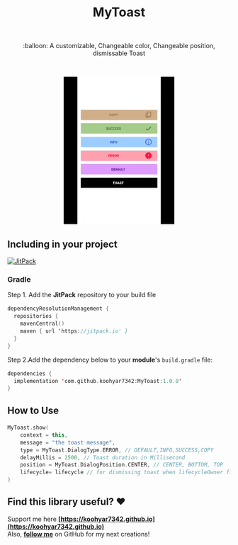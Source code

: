 <h1 align="center">MyToast</h1></br>

<p align="center">
:balloon: A customizable, Changeable color, Changeable position, dismissable Toast
</p>
</br>

<p align="center">
<img src="https://github.com/koohyar7342/MyToast/blob/ee81faf389010ce1f415a7ff062b2a4a18b377ac/myToast.gif" width="250"/>
</p>

## Including in your project
[![JitPack](https://img.shields.io/jitpack/version/com.github.koohyar7342/MyToast)](https://jitpack.io/#koohyar7342/MyToast/Tag)

### Gradle
Step 1. Add the **JitPack** repository to your build file 
```kotlin
dependencyResolutionManagement {
  repositories {
    mavenCentral()
    maven { url 'https://jitpack.io' }
  }
}
```
Step 2.Add the dependency below to your **module**'s `build.gradle` file:

```kotlin
dependencies {
  implementation 'com.github.koohyar7342:MyToast:1.0.0'
}
```
## How to Use

```kotlin
MyToast.show(
    context = this,
    message = "the toast message",
    type = MyToast.DialogType.ERROR, // DEFAULT,INFO,SUCCESS,COPY
    delayMillis = 2500, // Toast duration in Millisecond
    position = MyToast.DialogPosition.CENTER, // CENTER, BOTTOM, TOP
    lifecycle= lifecycle // for dismissing toast when lifecycleOwner finished
)
```

## Find this library useful? :heart:
Support me here __[https://koohyar7342.github.io](https://koohyar7342.github.io)__ <br>
Also, __[follow me](https://github.com/koohyar7342)__ on GitHub for my next creations!

